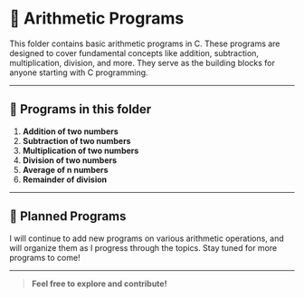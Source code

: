 # 📁 Arithmetic Programs

This folder contains basic arithmetic programs in C. These programs are designed to cover fundamental concepts like addition, subtraction, multiplication, division, and more. They serve as the building blocks for anyone starting with C programming.

---

## 📝 Programs in this folder

1. **Addition of two numbers**
2. **Subtraction of two numbers**
3. **Multiplication of two numbers**
4. **Division of two numbers**
5. **Average of n numbers**
6. **Remainder of division**
---

## 📅 Planned Programs

I will continue to add new programs on various arithmetic operations, and will organize them as I progress through the topics. Stay tuned for more programs to come!

---

> **Feel free to explore and contribute!**  
